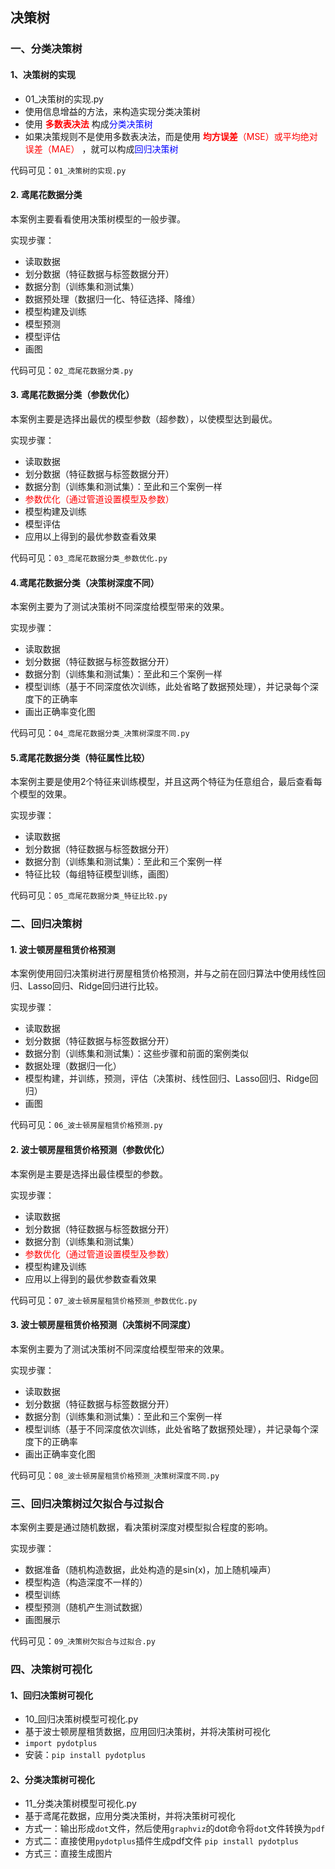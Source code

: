 ## 决策树

### 一、分类决策树

#### 1、决策树的实现

- 01_决策树的实现.py
- 使用信息增益的方法，来构造实现分类决策树
- 使用 <font color=red>**多数表决法**</font> 构成<font color=blue>分类决策树</font> 
- 如果决策规则不是使用多数表决法，而是使用 <font color=red>**均方误差**（MSE）或平均绝对误差（MAE）</font> ，就可以构成<font color=blue>回归决策树</font> 

代码可见：`01_决策树的实现.py`

#### 2. 鸢尾花数据分类

本案例主要看看使用决策树模型的一般步骤。

实现步骤：

- 读取数据
- 划分数据（特征数据与标签数据分开）
- 数据分割（训练集和测试集）
- 数据预处理（数据归一化、特征选择、降维）
- 模型构建及训练
- 模型预测
- 模型评估
- 画图

代码可见：`02_鸢尾花数据分类.py`

#### 3. 鸢尾花数据分类（参数优化）

本案例主要是选择出最优的模型参数（超参数），以使模型达到最优。

实现步骤：

- 读取数据
- 划分数据（特征数据与标签数据分开）
- 数据分割（训练集和测试集）：至此和三个案例一样
- <font color=red>参数优化（通过管道设置模型及参数）</font>
- 模型构建及训练
- 模型评估
- 应用以上得到的最优参数查看效果

代码可见：`03_鸢尾花数据分类_参数优化.py`


#### 4.鸢尾花数据分类（决策树深度不同）

本案例主要为了测试决策树不同深度给模型带来的效果。

实现步骤：

- 读取数据
- 划分数据（特征数据与标签数据分开）
- 数据分割（训练集和测试集）：至此和三个案例一样
- 模型训练（基于不同深度依次训练，此处省略了数据预处理），并记录每个深度下的正确率
- 画出正确率变化图

代码可见：`04_鸢尾花数据分类_决策树深度不同.py`

#### 5.鸢尾花数据分类（特征属性比较）

本案例主要是使用2个特征来训练模型，并且这两个特征为任意组合，最后查看每个模型的效果。

实现步骤：
- 读取数据
- 划分数据（特征数据与标签数据分开）
- 数据分割（训练集和测试集）：至此和三个案例一样
- 特征比较（每组特征模型训练，画图）

代码可见：`05_鸢尾花数据分类_特征比较.py`

### 二、回归决策树

#### 1. 波士顿房屋租赁价格预测

本案例使用回归决策树进行房屋租赁价格预测，并与之前在回归算法中使用线性回归、Lasso回归、Ridge回归进行比较。

实现步骤：

- 读取数据
- 划分数据（特征数据与标签数据分开）
- 数据分割（训练集和测试集）：这些步骤和前面的案例类似
- 数据处理（数据归一化）
- 模型构建，并训练，预测，评估（决策树、线性回归、Lasso回归、Ridge回归）
- 画图


代码可见：`06_波士顿房屋租赁价格预测.py`


#### 2. 波士顿房屋租赁价格预测（参数优化）

本案例是主要是选择出最佳模型的参数。

实现步骤：

- 读取数据
- 划分数据（特征数据与标签数据分开）
- 数据分割（训练集和测试集）
- <font color=red>参数优化（通过管道设置模型及参数）</font>
- 模型构建及训练
- 应用以上得到的最优参数查看效果


代码可见：`07_波士顿房屋租赁价格预测_参数优化.py`


#### 3. 波士顿房屋租赁价格预测（决策树不同深度）

本案例主要为了测试决策树不同深度给模型带来的效果。

实现步骤：

- 读取数据
- 划分数据（特征数据与标签数据分开）
- 数据分割（训练集和测试集）：至此和三个案例一样
- 模型训练（基于不同深度依次训练，此处省略了数据预处理），并记录每个深度下的正确率
- 画出正确率变化图

代码可见：`08_波士顿房屋租赁价格预测_决策树深度不同.py`


### 三、回归决策树过欠拟合与过拟合

本案例主要是通过随机数据，看决策树深度对模型拟合程度的影响。

实现步骤：

- 数据准备（随机构造数据，此处构造的是sin(x)，加上随机噪声）
- 模型构造（构造深度不一样的）
- 模型训练
- 模型预测（随机产生测试数据）
- 画图展示


代码可见：`09_决策树欠拟合与过拟合.py`


### 四、决策树可视化

#### 1、回归决策树可视化

- 10_回归决策树模型可视化.py
- 基于波士顿房屋租赁数据，应用回归决策树，并将决策树可视化
- `import pydotplus`
- 安装：`pip install pydotplus`


#### 2、分类决策树可视化

- 11_分类决策树模型可视化.py
- 基于鸢尾花数据，应用分类决策树，并将决策树可视化
- 方式一：输出形成`dot`文件，然后使用`graphviz`的dot命令将`dot`文件转换为`pdf`
- 方式二：直接使用`pydotplus`插件生成pdf文件 `pip install pydotplus`
- 方式三：直接生成图片